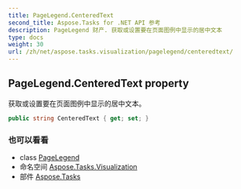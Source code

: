 ```yaml
---
title: PageLegend.CenteredText
second_title: Aspose.Tasks for .NET API 参考
description: PageLegend 财产. 获取或设置要在页面图例中显示的居中文本
type: docs
weight: 30
url: /zh/net/aspose.tasks.visualization/pagelegend/centeredtext/
---
```

## PageLegend.CenteredText property

获取或设置要在页面图例中显示的居中文本。

```csharp
public string CenteredText { get; set; }
```

### 也可以看看

* class [PageLegend](../)
* 命名空间 [Aspose.Tasks.Visualization](../../pagelegend/)
* 部件 [Aspose.Tasks](../../../)


